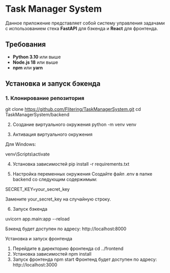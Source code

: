 # Task Manager System

Данное приложение представляет собой систему управления задачами с использованием стека **FastAPI** для бэкенда и **React** для фронтенда.

## Требования

- **Python 3.10** или выше
- **Node.js 18** или выше
- **npm** или **yarn**

## Установка и запуск бэкенда

### 1. Клонирование репозитория

git clone https://github.com/Flitering/TaskManagerSystem.git
cd TaskManagerSystem/backend

2. Создание виртуального окружения
python -m venv venv

3. Активация виртуального окружения

Для Windows:

venv\Scripts\activate

4. Установка зависимостей
pip install -r requirements.txt

5. Настройка переменных окружения
Создайте файл .env в папке backend со следующим содержимым:

SECRET_KEY=your_secret_key

Замените your_secret_key на случайную строку.

6. Запуск бэкенда

uvicorn app.main:app --reload

Бэкенд будет доступен по адресу: http://localhost:8000

Установка и запуск фронтенда
1. Перейдите в директорию фронтенда
cd ../frontend
2. Установка зависимостей
npm install
3. Запуск фронтенда
npm start
Фронтенд будет доступен по адресу: http://localhost:3000
